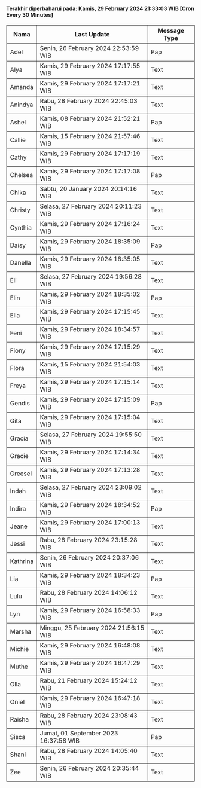 #### Terakhir diperbaharui pada: Kamis, 29 February 2024 21:33:03 WIB [Cron Every 30 Minutes]

<table border='1'><tr><th>Nama</th><th>Last Update</th><th>Message Type</th></tr><tr><td>Adel</td><td>Senin, 26 February 2024 22:53:59 WIB</td><td>Pap</td></tr><tr><td>Alya</td><td>Kamis, 29 February 2024 17:17:55 WIB</td><td>Text</td></tr><tr><td>Amanda</td><td>Kamis, 29 February 2024 17:17:21 WIB</td><td>Text</td></tr><tr><td>Anindya</td><td>Rabu, 28 February 2024 22:45:03 WIB</td><td>Text</td></tr><tr><td>Ashel</td><td>Kamis, 08 February 2024 21:52:21 WIB</td><td>Pap</td></tr><tr><td>Callie</td><td>Kamis, 15 February 2024 21:57:46 WIB</td><td>Text</td></tr><tr><td>Cathy</td><td>Kamis, 29 February 2024 17:17:19 WIB</td><td>Text</td></tr><tr><td>Chelsea</td><td>Kamis, 29 February 2024 17:17:08 WIB</td><td>Pap</td></tr><tr><td>Chika</td><td>Sabtu, 20 January 2024 20:14:16 WIB</td><td>Text</td></tr><tr><td>Christy</td><td>Selasa, 27 February 2024 20:11:23 WIB</td><td>Text</td></tr><tr><td>Cynthia</td><td>Kamis, 29 February 2024 17:16:24 WIB</td><td>Text</td></tr><tr><td>Daisy</td><td>Kamis, 29 February 2024 18:35:09 WIB</td><td>Pap</td></tr><tr><td>Danella</td><td>Kamis, 29 February 2024 18:35:05 WIB</td><td>Text</td></tr><tr><td>Eli</td><td>Selasa, 27 February 2024 19:56:28 WIB</td><td>Text</td></tr><tr><td>Elin</td><td>Kamis, 29 February 2024 18:35:02 WIB</td><td>Pap</td></tr><tr><td>Ella</td><td>Kamis, 29 February 2024 17:15:45 WIB</td><td>Text</td></tr><tr><td>Feni</td><td>Kamis, 29 February 2024 18:34:57 WIB</td><td>Text</td></tr><tr><td>Fiony</td><td>Kamis, 29 February 2024 17:15:29 WIB</td><td>Text</td></tr><tr><td>Flora</td><td>Kamis, 15 February 2024 21:54:03 WIB</td><td>Text</td></tr><tr><td>Freya</td><td>Kamis, 29 February 2024 17:15:14 WIB</td><td>Text</td></tr><tr><td>Gendis</td><td>Kamis, 29 February 2024 17:15:09 WIB</td><td>Pap</td></tr><tr><td>Gita</td><td>Kamis, 29 February 2024 17:15:04 WIB</td><td>Text</td></tr><tr><td>Gracia</td><td>Selasa, 27 February 2024 19:55:50 WIB</td><td>Text</td></tr><tr><td>Gracie</td><td>Kamis, 29 February 2024 17:14:34 WIB</td><td>Text</td></tr><tr><td>Greesel</td><td>Kamis, 29 February 2024 17:13:28 WIB</td><td>Text</td></tr><tr><td>Indah</td><td>Selasa, 27 February 2024 23:09:02 WIB</td><td>Text</td></tr><tr><td>Indira</td><td>Kamis, 29 February 2024 18:34:52 WIB</td><td>Pap</td></tr><tr><td>Jeane</td><td>Kamis, 29 February 2024 17:00:13 WIB</td><td>Text</td></tr><tr><td>Jessi</td><td>Rabu, 28 February 2024 23:15:28 WIB</td><td>Text</td></tr><tr><td>Kathrina</td><td>Senin, 26 February 2024 20:37:06 WIB</td><td>Text</td></tr><tr><td>Lia</td><td>Kamis, 29 February 2024 18:34:23 WIB</td><td>Pap</td></tr><tr><td>Lulu</td><td>Rabu, 28 February 2024 14:06:12 WIB</td><td>Text</td></tr><tr><td>Lyn</td><td>Kamis, 29 February 2024 16:58:33 WIB</td><td>Pap</td></tr><tr><td>Marsha</td><td>Minggu, 25 February 2024 21:56:15 WIB</td><td>Text</td></tr><tr><td>Michie</td><td>Kamis, 29 February 2024 16:48:08 WIB</td><td>Text</td></tr><tr><td>Muthe</td><td>Kamis, 29 February 2024 16:47:29 WIB</td><td>Text</td></tr><tr><td>Olla</td><td>Rabu, 21 February 2024 15:24:12 WIB</td><td>Text</td></tr><tr><td>Oniel</td><td>Kamis, 29 February 2024 16:47:18 WIB</td><td>Text</td></tr><tr><td>Raisha</td><td>Rabu, 28 February 2024 23:08:43 WIB</td><td>Text</td></tr><tr><td>Sisca</td><td>Jumat, 01 September 2023 16:37:58 WIB</td><td>Pap</td></tr><tr><td>Shani</td><td>Rabu, 28 February 2024 14:05:40 WIB</td><td>Text</td></tr><tr><td>Zee</td><td>Senin, 26 February 2024 20:35:44 WIB</td><td>Text</td></tr></table>
